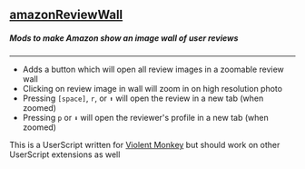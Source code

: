<h2><a href="https://raw.githubusercontent.com/deltabravozulu/usefulUserScripts/main/amazonReviewWall/amazonReviewWall.js">amazonReviewWall</a></h2>
<h5 id="intro">Mods to make Amazon show an image wall of user reviews</h5>
<hr>
<ul>
    <li>Adds a button which will open all review images in a zoomable review wall</li>
    <li>Clicking on review image in wall will zoom in on high resolution photo</li>
  <li>Pressing <code>[space]</code>, <code>r</code>, or <code>⬆</code> will open the review in a new tab (when zoomed)</li>
   <li>Pressing <code>p</code> or <code>⬇</code> will open the reviewer's profile in a new tab (when zoomed)</li>
</ul>
<p>This is a UserScript written for <a href="https://violentmonkey.github.io/">Violent Monkey</a> but should work on other UserScript extensions as well</p>
